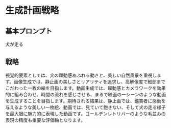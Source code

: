 # 生成計画戦略

## 基本プロンプト
犬が走る

## 戦略
視覚的要素としては、犬の躍動感あふれる動きと、美しい自然風景を重視します。画像生成では、静止画の美しさとリアリティを追求し、高解像度で細部までこだわった一枚の絵を目指します。動画生成では、躍動感とカメラワークを効果的に組み合わせ、時間の流れを感じさせる、まるで映画の一シーンのような動画を生成することを目指します。期待される結果は、静止画では、鑑賞者に感動を与えるような美しい一枚絵、動画では、見ていて飽きない、そして犬の走る様子を最大限に魅力的に表現した動画です。ゴールデンレトリバーのような毛並みの表現の精度も重要な評価軸となります。